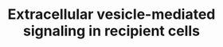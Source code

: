 ---
annotations:
- id: DOID:162
  parent: disease of cellular proliferation
  type: Disease Ontology
  value: cancer
- id: DOID:863
  type: Disease Ontology
  value: nervous system disease
- id: PW:0000003
  parent: signaling pathway
  type: Pathway Ontology
  value: signaling pathway
authors:
- Khanspers
- AlexanderPico
- Zari
- Susan
description: Protein sorting during formation of multivesicular bodies results in
  packaging of key molecules in exosomes. Exosomes bound-signaling ligands once released
  from host cells interacts with the receptors on the recipient cells to induce downstream
  signaling cascades pivotal in the initiation and progression of cancer. This horizontal
  transfer of proteomic content of exosomes can mediate signaling pathways including
  Wnt, PI3K and TGF-beta in recipient cells.  Proteins on this pathway have targeted
  assays available via the [https://assays.cancer.gov/available_assays?wp_id=WP2870
  CPTAC Assay Portal]
last-edited: 2019-08-28
ndex: 1dc644ad-8b66-11eb-9e72-0ac135e8bacf
organisms:
- Homo sapiens
redirect_from:
- /index.php/Pathway:WP2870
- /instance/WP2870
revision: null
schema-jsonld:
- '@context': https://schema.org/
  '@id': https://wikipathways.github.io/pathways/WP2870.html
  '@type': Dataset
  creator:
    '@type': Organization
    name: WikiPathways
  description: Protein sorting during formation of multivesicular bodies results in
    packaging of key molecules in exosomes. Exosomes bound-signaling ligands once
    released from host cells interacts with the receptors on the recipient cells to
    induce downstream signaling cascades pivotal in the initiation and progression
    of cancer. This horizontal transfer of proteomic content of exosomes can mediate
    signaling pathways including Wnt, PI3K and TGF-beta in recipient cells.  Proteins
    on this pathway have targeted assays available via the [https://assays.cancer.gov/available_assays?wp_id=WP2870
    CPTAC Assay Portal]
  keywords:
  - ''
  - AKT1
  - APC
  - AXIN1
  - CD133
  - CTNNB1
  - DKK4
  - EGFR
  - ERBB2
  - Frizzled
  - HGF
  - HGFR
  - HRAS
  - KRAS
  - MAPK
  - MFGE8
  - MTOR
  - NRAS
  - PI3K
  - RAF1
  - SMAD2
  - SMAD3
  - SMAD4
  - TGFA
  - TGFB1
  - TGFB2
  - TGFB3
  - TGFBR1
  - TGFBR2
  - TGFBR3
  - TSPAN8
  - WNT
  - WNT3A
  - WNT5A
  license: CC0
  name: Extracellular vesicle-mediated signaling in recipient cells
seo: CreativeWork
title: Extracellular vesicle-mediated signaling in recipient cells
wpid: WP2870
---
